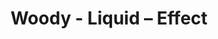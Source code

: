 ---
title: Woody - Liquid – Effect
builder: true
type: coming-soon

# Content section
sections:
  - headerSection
  - aboutSection
  - servicesSection
  - teamSection
  - contactSection
  - subscribeSection

# Background color
backgroundColor: 
  enable: true
  color: "#15ADE0"

# Background effect
liquidEffect: 
  enable: true
  color1: "#16B5EA"
  color2: "#16B5EA"

---